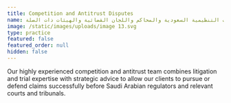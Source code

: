 ```yaml
---
title: Competition and Antitrust Disputes
name: يجمع فريق العمل ذو الخبرة العميقة في هذا المجال بين الخبرة في مجال التقاضي مع المشورة الإستراتيجية لتمكين عملائنا من متابعة الدعاوى بطريقة فعالة والدفاع عنهم بنجاح أمام الجهات التنظيمية السعودية والمحاكم واللجان القضائية والهيئات ذات الصلة.
image: /static/images/uploads/image 13.svg
type: practice
featured: false
featured_order: null
hidden: false
---
```

Our highly experienced competition and antitrust team combines litigation and trial expertise with strategic advice to allow our clients to pursue or defend claims successfully before Saudi Arabian regulators and relevant courts and tribunals.
